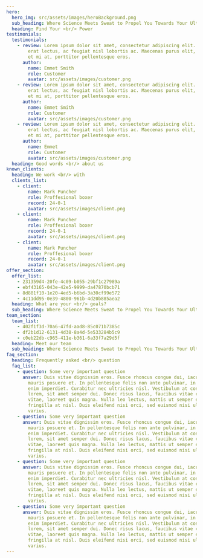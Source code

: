 ```yaml
---
hero:
  hero_img: src/assets/images/heroBackground.png
  sub_heading: Where Science Meets Sweat to Propel You Towards Your Ultimate Strength Goals.
  heading: Find Your <br/> Power
testimonials:
  testimonials:
    - review: Lorem ipsum dolor sit amet, consectetur adipiscing elit. Aenean aliquam
        erat lectus, ac feugiat nisl lobortis ac. Maecenas purus elit, tristique
        et mi at, porttitor pellentesque eros.
      author:
        name: Emmet Smith
        role: Customer
        avatar: src/assets/images/customer.png
    - review: Lorem ipsum dolor sit amet, consectetur adipiscing elit. Aenean aliquam
        erat lectus, ac feugiat nisl lobortis ac. Maecenas purus elit, tristique
        et mi at, porttitor pellentesque eros.
      author:
        name: Emmet Smith
        role: Customer
        avatar: src/assets/images/customer.png
    - review: Lorem ipsum dolor sit amet, consectetur adipiscing elit. Aenean aliquam
        erat lectus, ac feugiat nisl lobortis ac. Maecenas purus elit, tristique
        et mi at, porttitor pellentesque eros.
      author:
        name: Emmet
        role: Customer
        avatar: src/assets/images/customer.png
  heading: Good words <br/> about us
known_clients:
  heading: We work <br/> with
  clients_list:
    - client:
        name: Mark Puncher
        role: Proffesional boxer
        record: 24-0-1
        avatar: src/assets/images/client.png
    - client:
        name: Mark Puncher
        role: Proffesional boxer
        record: 24-0-1
        avatar: src/assets/images/client.png
    - client:
        name: Mark Puncher
        role: Proffesional boxer
        record: 24-0-1
        avatar: src/assets/images/client.png
offer_section:
  offer_list:
    - 231359d4-20fe-4c09-b055-29bf1c27989a
    - ebf43165-043e-42e5-9999-da47870bcb71
    - 8d881f10-1e20-4ed5-b6bd-3a30cf99e572
    - 4c11dd95-0e39-4800-961b-4d20b885aea2
  heading: What are your <br/> goals?
  sub_heading: Where Science Meets Sweat to Propel You Towards Your Ultimate Strength Goals.
team_section:
  team_list:
    - 402f1f3d-70a6-47fd-aad8-85c071b7385c
    - df2b1d12-6131-4d38-8a4d-5e533284b5c9
    - c0eb22db-c965-411e-b361-6a33f7a29d5f
  heading: Meet our team
  sub_heading: Where Science Meets Sweat to Propel You Towards Your Ultimate Strength Goals.
faq_section:
  heading: Frequently asked <br/> question
  faq_list:
    - question: Some very important question
      answer: Duis vitae dignissim eros. Fusce rhoncus congue dui, iaculis suscipit
        mauris posuere et. In pellentesque felis non ante pulvinar, in tempus
        enim imperdiet. Curabitur nec ultricies nisl. Vestibulum at condimentum
        lorem, sit amet semper dui. Donec risus lacus, faucibus vitae convallis
        vitae, laoreet quis magna. Nulla leo lectus, mattis ut semper eu,
        fringilla at nisl. Duis eleifend nisi orci, sed euismod nisi ullamcorper
        varius.
    - question: Some very important question
      answer: Duis vitae dignissim eros. Fusce rhoncus congue dui, iaculis suscipit
        mauris posuere et. In pellentesque felis non ante pulvinar, in tempus
        enim imperdiet. Curabitur nec ultricies nisl. Vestibulum at condimentum
        lorem, sit amet semper dui. Donec risus lacus, faucibus vitae convallis
        vitae, laoreet quis magna. Nulla leo lectus, mattis ut semper eu,
        fringilla at nisl. Duis eleifend nisi orci, sed euismod nisi ullamcorper
        varius.
    - question: Some very important question
      answer: Duis vitae dignissim eros. Fusce rhoncus congue dui, iaculis suscipit
        mauris posuere et. In pellentesque felis non ante pulvinar, in tempus
        enim imperdiet. Curabitur nec ultricies nisl. Vestibulum at condimentum
        lorem, sit amet semper dui. Donec risus lacus, faucibus vitae convallis
        vitae, laoreet quis magna. Nulla leo lectus, mattis ut semper eu,
        fringilla at nisl. Duis eleifend nisi orci, sed euismod nisi ullamcorper
        varius.
    - question: Some very important question
      answer: Duis vitae dignissim eros. Fusce rhoncus congue dui, iaculis suscipit
        mauris posuere et. In pellentesque felis non ante pulvinar, in tempus
        enim imperdiet. Curabitur nec ultricies nisl. Vestibulum at condimentum
        lorem, sit amet semper dui. Donec risus lacus, faucibus vitae convallis
        vitae, laoreet quis magna. Nulla leo lectus, mattis ut semper eu,
        fringilla at nisl. Duis eleifend nisi orci, sed euismod nisi ullamcorper
        varius.
---
```

